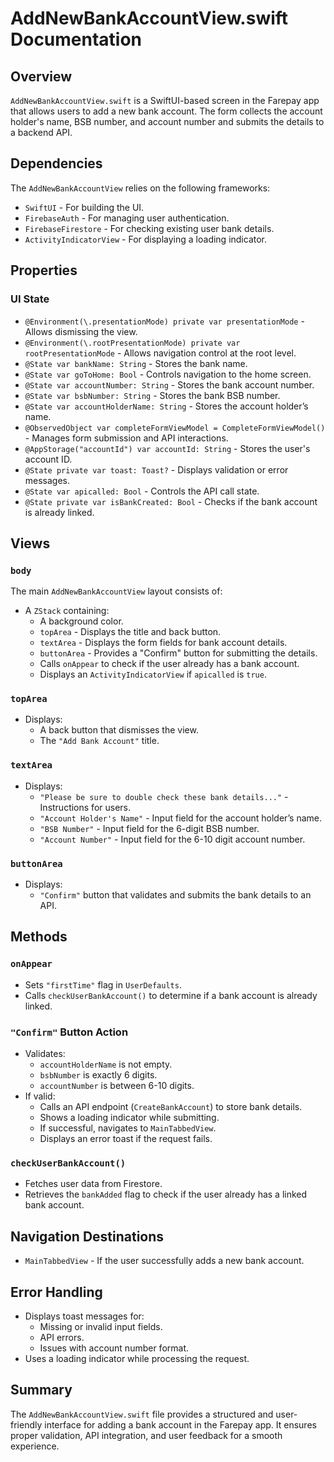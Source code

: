 # AddNewBankAccountView.swift Documentation

## Overview
`AddNewBankAccountView.swift` is a SwiftUI-based screen in the Farepay app that allows users to add a new bank account. The form collects the account holder's name, BSB number, and account number and submits the details to a backend API.

## Dependencies
The `AddNewBankAccountView` relies on the following frameworks:
- `SwiftUI` - For building the UI.
- `FirebaseAuth` - For managing user authentication.
- `FirebaseFirestore` - For checking existing user bank details.
- `ActivityIndicatorView` - For displaying a loading indicator.

## Properties

### UI State
- `@Environment(\.presentationMode) private var presentationMode` - Allows dismissing the view.
- `@Environment(\.rootPresentationMode) private var rootPresentationMode` - Allows navigation control at the root level.
- `@State var bankName: String` - Stores the bank name.
- `@State var goToHome: Bool` - Controls navigation to the home screen.
- `@State var accountNumber: String` - Stores the bank account number.
- `@State var bsbNumber: String` - Stores the bank BSB number.
- `@State var accountHolderName: String` - Stores the account holder’s name.
- `@ObservedObject var completeFormViewModel = CompleteFormViewModel()` - Manages form submission and API interactions.
- `@AppStorage("accountId") var accountId: String` - Stores the user's account ID.
- `@State private var toast: Toast?` - Displays validation or error messages.
- `@State var apicalled: Bool` - Controls the API call state.
- `@State private var isBankCreated: Bool` - Checks if the bank account is already linked.

## Views

### `body`
The main `AddNewBankAccountView` layout consists of:
- A `ZStack` containing:
  - A background color.
  - `topArea` - Displays the title and back button.
  - `textArea` - Displays the form fields for bank account details.
  - `buttonArea` - Provides a "Confirm" button for submitting the details.
  - Calls `onAppear` to check if the user already has a bank account.
  - Displays an `ActivityIndicatorView` if `apicalled` is `true`.

### `topArea`
- Displays:
  - A back button that dismisses the view.
  - The `"Add Bank Account"` title.

### `textArea`
- Displays:
  - `"Please be sure to double check these bank details..."` - Instructions for users.
  - `"Account Holder's Name"` - Input field for the account holder’s name.
  - `"BSB Number"` - Input field for the 6-digit BSB number.
  - `"Account Number"` - Input field for the 6-10 digit account number.

### `buttonArea`
- Displays:
  - `"Confirm"` button that validates and submits the bank details to an API.

## Methods

### `onAppear`
- Sets `"firstTime"` flag in `UserDefaults`.
- Calls `checkUserBankAccount()` to determine if a bank account is already linked.

### `"Confirm"` Button Action
- Validates:
  - `accountHolderName` is not empty.
  - `bsbNumber` is exactly 6 digits.
  - `accountNumber` is between 6-10 digits.
- If valid:
  - Calls an API endpoint (`CreateBankAccount`) to store bank details.
  - Shows a loading indicator while submitting.
  - If successful, navigates to `MainTabbedView`.
  - Displays an error toast if the request fails.

### `checkUserBankAccount()`
- Fetches user data from Firestore.
- Retrieves the `bankAdded` flag to check if the user already has a linked bank account.

## Navigation Destinations
- `MainTabbedView` - If the user successfully adds a new bank account.

## Error Handling
- Displays toast messages for:
  - Missing or invalid input fields.
  - API errors.
  - Issues with account number format.
- Uses a loading indicator while processing the request.

## Summary
The `AddNewBankAccountView.swift` file provides a structured and user-friendly interface for adding a bank account in the Farepay app. It ensures proper validation, API integration, and user feedback for a smooth experience.


